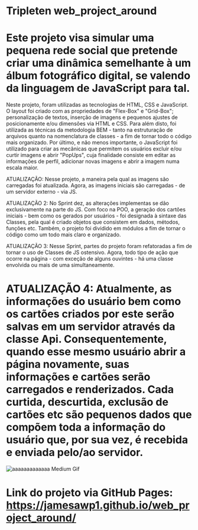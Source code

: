 # Tripleten web_project_around

# Este projeto visa simular uma pequena rede social que pretende criar uma dinâmica semelhante à um álbum fotográfico digital, se valendo da linguagem de JavaScript para tal.

Neste projeto, foram utilizadas as tecnologias de HTML, CSS e JavaScript. O layout foi criado com as propriedades de "Flex-Box" e "Grid-Box"; personalização de textos, inserção de imagens e pequenos ajustes de posicionamente e/ou dimensões via HTML e CSS. Para além disto, foi utilizada as técnicas da metodologia BEM - tanto na estruturação de arquivos quanto na nomenclatura de classes - a fim de tornar todo o código mais organizado. Por último, e não menos importante, o JavaScript foi utilizado para criar as mecânicas que permitem os usuários excluir e/ou curtir imagens e abrir "PopUps", cuja finalidade consiste em editar as informações de perfil, adicionar novas imagens e abrir a imagem numa escala maior.

ATUALIZAÇÃO: Nesse projeto, a maneira pela qual as imagens são carregadas foi atualizada. Agora, as imagens iniciais são carregadas - de um servidor externo - via JS.

ATUALIZAÇÃO 2: No Sprint dez, as alterações implementas se dão exclusivamente na parte do JS. Com foco na POO, a geração dos cartões iniciais - bem como os gerados por usuários - foi designada à sintaxe das Classes, pela qual é criado objetos que consistem em dados, métodos, funções etc. Também, o projeto foi dividido em módulos a fim de tornar o código como um todo mais claro e organizado.

ATUALIZAÇÃO 3: Nesse Sprint, partes do projeto foram refatoradas a fim de tornar o uso de Classes de JS ostensivo. Agora, todo tipo de ação que ocorre na página - com exceção de alguns ouvintes - há uma classe envolvida ou mais de uma simultaneamente.

# ATUALIZAÇÃO 4: Atualmente, as informações do usuário bem como os cartões criados por este serão salvas em um servidor através da classe Api. Consequentemente, quando esse mesmo usuário abrir a página novamente, suas informações e cartões serão carregados e renderizados. Cada curtida, descurtida, exclusão de cartões etc são pequenos dados que compõem toda a informação do usuário que, por sua vez, é recebida e enviada pelo/ao servidor.

![aaaaaaaaaaaaa Medium Gif](https://external-content.duckduckgo.com/iu/?u=https%3A%2F%2Fmedia1.tenor.com%2Fimages%2Fe925ae1430bc72230747042137c5e057%2Ftenor.gif%3Fitemid%3D10222299&f=1&nofb=1&ipt=ddc3e2aa9dd220a3d6e05a88bbee792cce943b71d820e7261d3435a084b26ef8&ipo=images)

# Link do projeto via GitHub Pages: https://jamesawp1.github.io/web_project_around/
